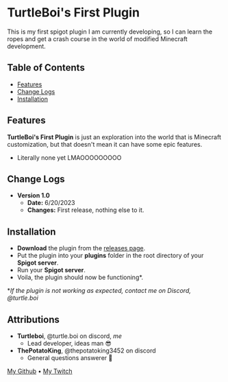 # TurtleBoi's First Plugin
This is my first spigot plugin I am currently developing, so I can learn the ropes and get a crash course in the world of modified Minecraft development.

## Table of Contents
- [Features](https://github.com/Turtle-Boi/First-Spigot-Plugin#features)
- [Change Logs](https://github.com/Turtle-Boi/First-Spigot-Plugin#change-logs)
- [Installation](https://github.com/Turtle-Boi/First-Spigot-Plugin#installation)

## Features
**TurtleBoi's First Plugin** is just an exploration into the world that is Minecraft customization, but that doesn't mean it can have some epic features.
- Literally none yet LMAOOOOOOOOO

## Change Logs
- **Version 1.0**
  - **Date:** 6/20/2023
  - **Changes:** First release, nothing else to it.

## Installation
- **Download** the plugin from the [releases page](https://github.com/Turtle-Boi/First-Spigot-Plugin/releases).
- Put the plugin into your **plugins** folder in the root directory of your **Spigot server**.
- Run your **Spigot server**.
- Voila, the plugin should now be functioning\*.

**If the plugin is not working as expected, contact me on Discord, @turtle.boi*

## Attributions
- **Turtleboi**, @turtle.boi on discord, *me*
    - Lead developer, ideas man 😎
- **ThePotatoKing**, @thepotatoking3452 on discord
    - General questions answerer 💯


[My Github](https://github.com/Turtle-Boi) • [My Twitch](https://twitch.tv/turtleboi2480) 